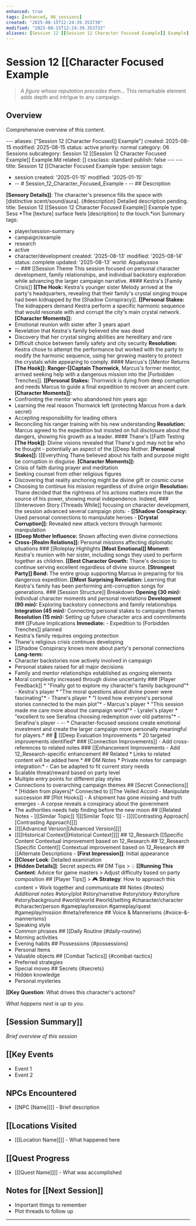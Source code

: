 ```yaml
---
enhanced: true
tags: [enhanced, 06_sessions]
created: "2025-08-15T12:24:39.353730"
modified: "2025-08-15T12:24:39.353732"
aliases: [Session 12 [[Session 12 Character Focused Example]] Example]
---
```


# Session 12 [[Character Focused Example

> *A figure whose reputation precedes them...* This remarkable element adds depth and intrigue to any campaign.

## Overview

Comprehensive overview of this content.

--- aliases: ["Session 12 [Character Focused]] Example"]
created: 2025-08-15
modified: 2025-08-15
status: active
priority: normal
category: 06 Sessions
subcategory: Session 12 [[Session 12 Character Focused Example]] Example.Md
related: []
cssclass: standard
publish: false --- ---
title: Session 12 [[Character Focused Example
type: session
tags:
- session created: '2025-01-15'
modified: '2025-01-15'
- -- # Session_12_Character_Focused_Example - -- ## Description

**[Sensory Details]]**: The character's presence fills the space with [distinctive scent/sound/aura]. {#description} Detailed description pending.
title: Session 12 [[Session 12 Character Focused Example]] Example
type: Sess
*The [texture] surface feels [description] to the touch.*ion Summary
tags:
- player/session-summary
- campaign/example
- research
- active
- character/development created: '2025-08-13'
modified: '2025-08-14'
status: complete
updated: '2025-08-13'
world: Aquabyssos
- -- ### [[Session Theme This session focused on personal character development, family relationships, and individual backstory exploration while advancing the larger campaign narrative. #### Kestra's [Family Crisis]] **[[The Hook:** Kestra's younger sister Melody arrived at the party's headquarters, revealing that their family's crystal singing troupe had been kidnapped by the [Shadow Conspiracy]]. **[[Personal Stakes:** The kidnappers demand Kestra perform a specific harmonic sequence that would resonate with and corrupt the city's main crystal network. **[Character Moments]]:**
- Emotional reunion with sister after 3 years apart
- Revelation that Kestra's family believed she was dead
- Discovery that her crystal singing abilities are hereditary and rare
- Difficult choice between family safety and city security **Resolution:** Kestra chose to attempt the performance but worked with the party to modify the harmonic sequence, using her growing mastery to protect the crystals while appearing to comply. #### Marcus's [[Mentor Returns **[The Hook]]:** **Ranger-[[Captain Thornwick**, Marcus's former mentor, arrived seeking help with a dangerous mission into the [Forbidden Trenches]]. **[[Personal Stakes:** Thornwick is dying from deep corruption and needs Marcus to guide a final expedition to recover an ancient cure. **[Character Moments]]:**
- Confronting the mentor who abandoned him years ago
- Learning the real reason Thornwick left (protecting Marcus from a dark secret)
- Accepting responsibility for leading others
- Reconciling his ranger training with his new understanding **Resolution:** Marcus agreed to the expedition but insisted on full disclosure about the dangers, showing his growth as a leader. #### Thane's [[Faith Testing **[The Hook]]:** Divine visions revealed that Thane's god may not be who he thought - potentially an aspect of the [[Deep Mother. **[Personal Stakes]]:** [[Everything Thane believed about his faith and purpose might be corruption in disguise. **[Character Moments]]:**
- Crisis of faith during prayer and meditation
- Seeking counsel from other religious figures
- Discovering that reality anchoring might be divine gift or cosmic curse
- Choosing to continue his mission regardless of divine origin **Resolution:** Thane decided that the rightness of his actions matters more than the source of his power, showing moral independence. Indeed, ### [[Interwoven Story [Threads While]] focusing on character development, the session advanced several campaign plots: - **[[Shadow Conspiracy:** Used personal connections to manipulate heroes - **[Crystal Corruption]]:** Revealed new attack vectors through harmonic manipulation
- **[[Deep Mother Influence:** Shown affecting even divine connections
- **Cross-[Realm Relations]]:** Personal missions affecting diplomatic situations ### [[Roleplay Highlights **[Most Emotional]] Moment:** Kestra's reunion with her sister, including songs they used to perform together as children. **[[Best Character Growth:** Thane's decision to continue serving excellent regardless of divine source. **[Strongest Party]] Bond:** The entire group supporting Marcus in preparing for his dangerous expedition. **[[Most Surprising Revelation:** Learning that Kestra's family has been performing anti-corruption songs for generations. ### [Session Structure]] Breakdown **Opening (30 min):** Individual character moments and personal revelations **Development (90 min):** Exploring backstory connections and family relationships
**Integration (45 min):** Connecting personal stakes to campaign themes
**Resolution (15 min):** Setting up future character arcs and commitments ### [[Future Implications **Immediate:** - Expedition to [Forbidden Trenches]] planned
- Kestra's family requires ongoing protection
- Thane's religious crisis continues developing
- [[Shadow Conspiracy knows more about party's personal connections **Long-term:**
- Character backstories now actively involved in campaign
- Personal stakes raised for all major decisions
- Family and mentor relationships established as ongoing elements
- Moral complexity increased through divine uncertainty ### [Player Feedback]] * "Finally got to explore my character's family background"* - Kestra's player * "The moral questions about divine power were fascinating"* - Thane's player * "I loved how everyone's personal stories connected to the main plot"* - Marcus's player * "This session made me care more about the campaign world"* - Lyralei's player * "excellent to see Serafina choosing redemption over old patterns"* - Serafina's player - -- * Character-focused sessions create emotional investment and create the larger campaign more personally meaningful for players.* ## 🔧 [[Deep Evaluation Improvements * 20 targeted improvements identified* ### [Connection Improvements]] - Add cross-references to related notes ### [[Enhancement Improvements - Add 12_Research-specific enhancement ## Related * Links to related content will be added here.* ## DM Notes * Private notes for campaign integration:* - Can be adapted to fit current story needs
- Scalable threat/reward based on party level
- Multiple entry points for different play styles
- Connections to overarching campaign themes ## [Secret Connections]] * [Hidden from players]* Connected to [[The Veiled Accord - Manipulate succession ## [Plot Hooks]] - A shipment has gone missing and truth emerges - A corpse reveals a conspiracy about the government
- The authorities needs help finding before the new moon ## [[Related Notes - [[[Similar Topic]] 1|[[Similar Topic 1]] - [[[[Contrasting Approach|[Contrasting Approach]]]]
- [[[[Advanced Version|[Advanced Version]]]]
- [[[[Historical Context|[Historical Context]]]] ## 12_Research [[Specific Content Contextual improvement based on 12_Research ## 12_Research [Specific Content]] Contextual improvement based on 12_Research ## [[Alternate Descriptions - **[First Impression]]**: Initial appearance
- **[[Closer Look**: Detailed examination
- **[Hidden Details]]**: Secret aspects ## DM Tips > 💡 **[[Running This Content**: Advice for game masters > Adjust difficulty based on party composition ## [Player Tips]] > 🎮 **Strategy**: How to approach this content > Work together and communicate ## Notes {#notes} *Additional notes* #story/plot
#story/narrative
#story/story
#story/lore
#story/background
#world/world
#world/setting
#character/character
#character/person
#gameplay/session
#gameplay/quest
#gameplay/mission
#meta/reference ## Voice & Mannerisms {#voice-&-mannerisms}
- Speaking style
- Common phrases ## [[Daily Routine {#daily-routine}
- Morning activities
- Evening habits ## Possessions {#possessions}
- Personal items
- Valuable objects ## [Combat Tactics]] {#combat-tactics}
- Preferred strategies
- Special moves ## Secrets {#secrets}
- Hidden knowledge
- Personal mysteries

**[[Key Question**: What drives this character's actions?

*What happens next is up to you.*
## [Session Summary]]
*Brief overview of this session*

## [[Key Events
- Event 1
- Event 2

## NPCs Encountered
- [[NPC [Name]]]] - Brief description

## [[Locations Visited
- [[[Location Name]]]] - What happened here

## [[Quest Progress
- [[[Quest Name]]]] - What was accomplished

## Notes for [[Next Session]]
- Important things to remember
- Plot threads to follow up

---
